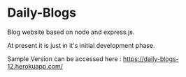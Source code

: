 # Daily-Blogs
Blog website based on node and express.js.

At present it is just in it's initial development phase.

Sample Version can be accessed here : https://daily-blogs-12.herokuapp.com/
